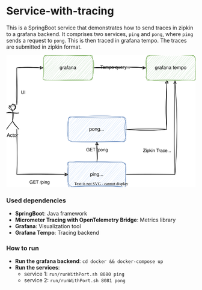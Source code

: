 # Service-with-tracing

This is a SpringBoot service that demonstrates how to send traces in zipkin to a grafana backend.
It comprises two services, `ping` and `pong`, where `ping` sends a request to `pong`. 
This is then traced in grafana tempo. The traces are submitted in zipkin format.

![Untitled Diagram.drawio.svg](assets/diagram.drawio.svg)

### Used dependencies
- **SpringBoot**: Java framework
- **Micrometer Tracing with OpenTelemetry Bridge**: Metrics library
- **Grafana**: Visualization tool 
- **Grafana Tempo**: Tracing backend

### How to run
- **Run the grafana backend**: `cd docker && docker-compose up`
- **Run the services**:
    - service 1: `run/runWithPort.sh 8080 ping`
    - service 2: `run/runWithPort.sh 8081 pong`
 
